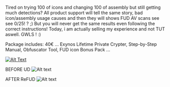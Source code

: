 Tired on trying 100 of icons and changing 100 of assembly but still getting much detections?
All product support will tell the same story, bad icon/assembly usage causes and then they will shows FUD AV scans see see 0/25! ? ;)
But you will never get the same results even following the correct instructions!
Today, i am actually selling my experience and not TUT aswell. GWLS ! :)


Package includes: 40€
...
Exynos Lifetime Private Crypter,
Step-by-Step Manual,
Obfuscator Tool,
FUD icon Bonus Pack
...

[![Alt Text](https://i.imgur.com/TKrSod8.jpg)](https://selly.gg/p/29e23aac)


BEFORE UD
![Alt text](https://antiscan.me/images/result/d4954b1d33e54c604a8ddab3ea79abd9.png)

AFTER ReFUD
![Alt text](https://antiscan.me/images/result/8ccc3ec4fb9328754e7b9aff7cc7a31a.png)

